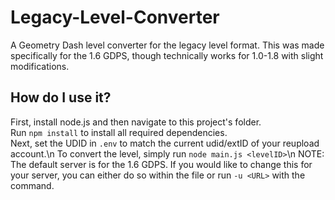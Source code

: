 # Legacy-Level-Converter
A Geometry Dash level converter for the legacy level format. This was made specifically for the 1.6 GDPS, though technically works for 1.0-1.8 with slight modifications.
## How do I use it?
First, install node.js and then navigate to this project's folder.\
Run `npm install` to install all required dependencies. <br />
Next, set the UDID in `.env` to match the current udid/extID of your reupload account.\n
To convert the level, simply run `node main.js <levelID>`\n
NOTE: The default server is for the 1.6 GDPS. If you would like to change this for your server, you can either do so within the file or run `-u <URL>` with the command.
